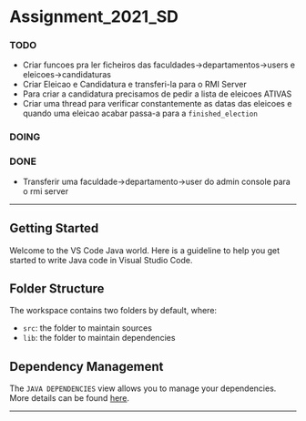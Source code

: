 # Assignment_2021_SD
### TODO
- Criar funcoes pra ler ficheiros das faculdades->departamentos->users e eleicoes->candidaturas
- Criar Eleicao e Candidatura e transferi-la para o RMI Server 
- Para criar a candidatura precisamos de pedir a lista de eleicoes ATIVAS
- Criar uma thread para verificar constantemente as datas das eleicoes e quando uma eleicao acabar passa-a para a `finished_election`

### DOING

### DONE
- Transferir uma faculdade->departamento->user do admin console para o rmi server

___

## Getting Started

Welcome to the VS Code Java world. Here is a guideline to help you get started to write Java code in Visual Studio Code.

## Folder Structure

The workspace contains two folders by default, where:

- `src`: the folder to maintain sources
- `lib`: the folder to maintain dependencies

## Dependency Management

The `JAVA DEPENDENCIES` view allows you to manage your dependencies. More details can be found [here](https://github.com/microsoft/vscode-java-pack/blob/master/release-notes/v0.9.0.md#work-with-jar-files-directly).

___

